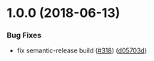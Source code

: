# 1.0.0 (2018-06-13)


### Bug Fixes

* fix semantic-release build ([#318](https://github.com/HealthCatalyst/Fabric.Cashmere/issues/318)) ([d05703d](https://github.com/HealthCatalyst/Fabric.Cashmere/commit/d05703d))
